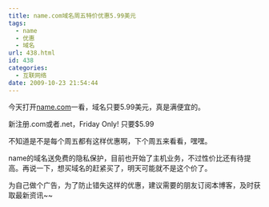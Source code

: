 ```yaml
---
title: name.com域名周五特价优惠5.99美元
tags:
  - name
  - 优惠
  - 域名
url: 438.html
id: 438
categories:
  - 互联网络
date: 2009-10-23 21:54:44
---
```


今天打开[name.com](https://www.name.com/)一看，域名只要5.99美元，真是满便宜的。  

新注册.com或者.net，Friday Only! 只要$5.99  

不知道是不是每个周五都有这样优惠啊，下个周五来看看，嘿嘿。  

name的域名送免费的隐私保护，目前也开始了主机业务，不过性价比还有待提高。再说一下，想买域名的赶紧买了，明天可能就不是这个价了。  

为自己做个广告，为了防止错失这样的优惠，建议需要的朋友订阅本博客，及时获取最新资讯~~